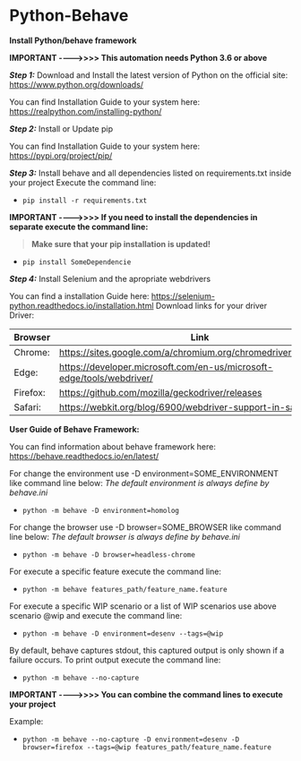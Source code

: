 # Python-Behave

**Install Python/behave framework**

**IMPORTANT ---->>>>  This automation needs Python 3.6 or above**

***Step 1:*** Download and Install the latest version of Python on the official site: https://www.python.org/downloads/
        
You can find Installation Guide to your system here:  https://realpython.com/installing-python/


***Step 2:*** Install or Update pip
        
You can find Installation Guide to your system here:  https://pypi.org/project/pip/


***Step 3:*** Install behave and all dependencies listed on requirements.txt inside your project
        Execute the command line:
        
* `pip install -r requirements.txt` 

**IMPORTANT ---->>>>  If you need to install the dependencies in separate execute the command line:**
                  
                  
> **Make sure that your pip installation is updated!** 

        
* `pip install SomeDependencie` 

***Step 4:*** Install Selenium and the apropriate webdrivers
       
You can find a installation Guide here:  https://selenium-python.readthedocs.io/installation.html
Download links for your driver Driver:
        
        
| Browser | Link                                                                  |
| ------  | --------------------------------------------------------------------- |
| Chrome: | https://sites.google.com/a/chromium.org/chromedriver/downloads        |
| Edge:   | https://developer.microsoft.com/en-us/microsoft-edge/tools/webdriver/ | 
| Firefox:| https://github.com/mozilla/geckodriver/releases                       | 
| Safari: | https://webkit.org/blog/6900/webdriver-support-in-safari-10/          | 
       

**User Guide of Behave Framework:**

You can find information about behave framework here:  https://behave.readthedocs.io/en/latest/

For change the environment use -D environment=SOME_ENVIRONMENT like command line below:
        *The default environment is always define by behave.ini*
      
*   `python -m behave -D environment=homolog` 

For change the browser use -D browser=SOME_BROWSER like command line below:
        *The default browser is always define by behave.ini*
       
*  `python -m behave -D browser=headless-chrome` 

For execute a specific feature execute the command line:
        
* `python -m behave features_path/feature_name.feature` 

For execute a specific WIP scenario or a list of WIP scenarios use above scenario @wip and execute the command line:
      
*   `python -m behave -D environment=desenv --tags=@wip` 

By default, behave captures stdout, this captured output is only shown if a failure occurs.
To print output execute the command line:
    
*    ` python -m behave --no-capture `

**IMPORTANT ---->>>>  You can combine the command lines to execute your project**

Example:
      
*  `python -m behave --no-capture -D environment=desenv -D browser=firefox --tags=@wip features_path/feature_name.feature` 



